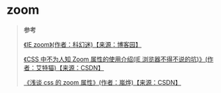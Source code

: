 # zoom

> **参考**
>
> [《IE zoom》(作者：科幻迷)【来源：博客园】](https://www.cnblogs.com/novice007/p/7076884.html)
>
> [《CSS 中不为人知 Zoom 属性的使用介绍(IE 浏览器不得不说的坑)》(作者：艾特猫)【来源：CSDN】](https://blog.csdn.net/xiaomogg/article/details/51700207)
>
> [《浅谈 css 的 zoom 属性》(作者：嵐烨)【来源：CSDN】](https://blog.csdn.net/u014516981/article/details/51824607)
